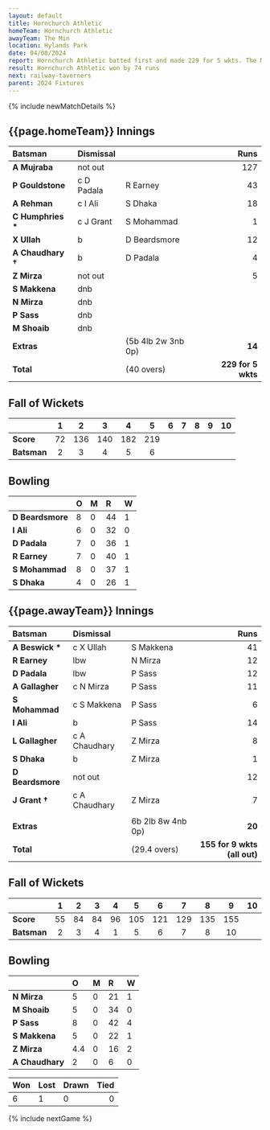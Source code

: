 ```yaml
---
layout: default
title: Hornchurch Athletic
homeTeam: Hornchurch Athletic
awayTeam: The Min
location: Hylands Park 
date: 04/08/2024
report: Hornchurch Athletic batted first and made 229 for 5 wkts. The Min replied with 155 for 9 wkts (all out).
result: Hornchurch Athletic won by 74 runs
next: railway-taverners
parent: 2024 Fixtures
---
```


{% include newMatchDetails %}

## {{page.homeTeam}} Innings

| Batsman | Dismissal | | Runs |
|:---|:---|---|---:|
| **A Mujraba** | not out | | 127 |
| **P Gouldstone** | c D Padala | R Earney | 43 |
| **A Rehman** | c I Ali | S Dhaka  | 18 |
| **C Humphries &#42;** | c J Grant | S Mohammad | 1 |
| **X Ullah** | b | D Beardsmore | 12 |
| **A Chaudhary &#8224;** | b | D Padala | 4 |
| **Z Mirza** | not out |  | 5 |
| **S Makkena** | dnb |  |  |
| **N Mirza** | dnb |  |  |
| **P Sass** | dnb |  |  |
| **M Shoaib** | dnb |  |  |
| **Extras** | | (5b 4lb 2w 3nb 0p) | **14** |
| **Total** | | (40 overs) | **229 for 5 wkts** |

## Fall of Wickets

| | 1 | 2 | 3 | 4 | 5 | 6 | 7 | 8 | 9 | 10 |
|---|:---:|:---:|:---:|:---:|:---:|:---:|:---:|:---:|:---:|:---:|
| **Score** | 72 | 136 | 140 | 182 | 219 |  |  |  |  |  |
| **Batsman** | 2  | 3  | 4 | 5 | 6 |  |  |  |  |

## Bowling

| | O | M | R | W |
|---|:---|:---|:---|:---|
| **D Beardsmore** | 8 | 0 | 44 | 1 |
| **I Ali** | 6 | 0 | 32 | 0 |
| **D Padala** | 7 | 0 | 36 | 1 |
| **R Earney** | 7 | 0 | 40 | 1 |
| **S Mohammad** | 8 | 0 | 37 | 1 |
| **S Dhaka** | 4 | 0 | 26 | 1 |

## {{page.awayTeam}} Innings

| Batsman | Dismissal | | Runs |
|:---|:---|---|---:|
| **A Beswick &#42;** | c X Ullah | S Makkena | 41 |
| **R Earney** | lbw | N Mirza | 12 |
| **D Padala** | lbw | P Sass | 12 |
| **A Gallagher** | c N Mirza | P Sass | 11 |
| **S Mohammad** | c S Makkena | P Sass | 6 |
| **I Ali** | b | P Sass | 14 |
| **L Gallagher** | c A Chaudhary | Z Mirza | 8 |
| **S Dhaka** | b | Z Mirza | 1 |
| **D Beardsmore** | not out |  |12 |
| **J Grant &#8224;** | c A Chaudhary | Z Mirza | 7 |
|  |  |  |  |
| **Extras** | | 6b 2lb 8w 4nb 0p) | **20** |
| **Total** | | (29.4 overs) | **155 for 9 wkts (all out)** |

## Fall of Wickets

| | 1 | 2 | 3 | 4 | 5 | 6 | 7 | 8 | 9 | 10 |
|---|:---:|:---:|:---:|:---:|:---:|:---:|:---:|:---:|:---:|:---:|
| **Score** | 55 | 84 | 84 | 96 | 105 | 121 | 129 | 135 | 155 |  |
| **Batsman** | 2 | 3 | 4 | 1 | 5 | 6 | 7 | 8 | 10 |  | 

## Bowling

| | O | M | R | W |
|---|:---|:---|:---|:---|
| **N Mirza** | 5 | 0 | 21 | 1 |
| **M Shoaib** | 5 | 0 | 34 | 0 |
| **P Sass** | 8 | 0 | 42 | 4 |
| **S Makkena** | 5 | 0 | 22 | 1 |
| **Z Mirza** | 4.4 | 0 | 16 | 2 |
| **A Chaudhary** | 2 | 0 | 6 | 0 |

| Won | Lost | Drawn | Tied |
|:---|:---|:---|---:|
| 6 | 1 | 0 | 0 |

{% include nextGame %}